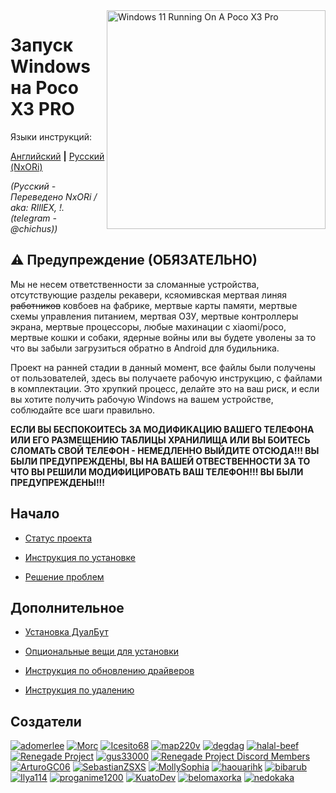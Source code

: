 <img align="right" src="https://github.com/woa-vayu/src_vayu_windows/blob/main/2Poco X3 Pro Windows.png" width="350" alt="Windows 11 Running On A Poco X3 Pro">


# Запуск Windows на Poco X3 PRO

Языки инструкций:

[Английский](README.md) **|** [Русский (NxORi)](README_ru.md)

*(Русский - Переведено NxORi / aka: RIllEX, !. (telegram - @chichus))*

## ⚠️ Предупреждение (ОБЯЗАТЕЛЬНО)

Мы не несем ответственности за сломанные устройства, отсутствующие разделы рекавери, ксяомивская мертвая линяя ~~работников~~ ковбоев на фабрике, мертвые карты памяти, мертвые схемы управления питанием, мертвая ОЗУ, мертвые контроллеры экрана, мертвые процессоры, любые махинации с xiaomi/poco, мертвые кошки и собаки, ядерные войны или вы будете уволены за то что вы забыли загрузиться обратно в Android для будильника.

Проект на ранней стадии в данный момент, все файлы были получены от пользователей, здесь вы получаете рабочую инструкцию, с файлами в комплектации. Это хрупкий процесс, делайте это на ваш риск, и если вы хотите получить рабочую Windows на вашем устройстве, соблюдайте все шаги правильно.

**ЕСЛИ ВЫ БЕСПОКОИТЕСЬ ЗА МОДИФИКАЦИЮ ВАШЕГО ТЕЛЕФОНА ИЛИ ЕГО РАЗМЕЩЕНИЮ ТАБЛИЦЫ ХРАНИЛИЩА ИЛИ ВЫ БОИТЕСЬ СЛОМАТЬ СВОЙ ТЕЛЕФОН - НЕМЕДЛЕННО ВЫЙДИТЕ ОТСЮДА!!! ВЫ БЫЛИ ПРЕДУПРЕЖДЕНЫ, ВЫ НА ВАШЕЙ ОТВЕСТВЕННОСТИ ЗА ТО ЧТО ВЫ РЕШИЛИ МОДИФИЦИРОВАТЬ ВАШ ТЕЛЕФОН!!! ВЫ БЫЛИ ПРЕДУПРЕЖДЕНЫ!!!**


## Начало

- [Статус проекта](guide/status-ru.md)

- [Инструкция по установке](guide/install-1-ru.md)

- [Решение проблем](guide/troubleshooting-ru.md)


## Дополнительное

- [Установка ДуалБут](guide/dualboot-ru.md)

- [Опциональные вещи для установки](guide/postinstall-ru.md)

- [Инструкция по обновлению драйверов](guide/update-ru.md)

- [Инструкция по удалению](guide/uninstall-ru.md)

## Создатели

[<img alt="adomerlee" src="https://images.weserv.nl/?url=https://avatars.githubusercontent.com/u/109386069?v=4&w=45&fit=cover&mask=circle&maxage=7d" />](https://github.com/adomerlee)
[<img alt="Morc" src="https://images.weserv.nl/?url=https://avatars.githubusercontent.com/u/13377926?v=4&w=45&fit=cover&mask=circle&maxage=7d" />](https://github.com/TheMorc)
[<img alt="Icesito68" src="https://images.weserv.nl/?url=https://avatars.githubusercontent.com/u/113939920?v=4&w=45&fit=cover&mask=circle&maxage=7d" />](https://github.com/Icesito68)
[<img alt="map220v" src="https://images.weserv.nl/?url=https://avatars.githubusercontent.com/u/14368485?v=4&w=45&fit=cover&mask=circle&maxage=7d" />](https://github.com/map220v)
[<img alt="degdag" src="https://images.weserv.nl/?url=https://avatars.githubusercontent.com/u/22778181?v=4&w=45&fit=cover&mask=circle&maxage=7d" />](https://github.com/degdag)
[<img alt="halal-beef" src="https://images.weserv.nl/?url=https://avatars.githubusercontent.com/u/78730004?v=4&w=45&fit=cover&mask=circle&maxage=7d" />](https://github.com/halal-beef)
[<img alt="Renegade Project" src="https://images.weserv.nl/?url=https://avatars.githubusercontent.com/u/63859504?s=200&v=4&w=45&fit=cover&mask=circle&maxage=7d" />](https://github.com/edk2-porting)
[<img alt="gus33000" src="https://images.weserv.nl/?url=https://avatars.githubusercontent.com/u/3755345?v=4&w=45&fit=cover&mask=circle&maxage=7d" />](https://github.com/gus33000)
[<img alt="Renegade Project Discord Members" src="https://images.weserv.nl/?url=https://cdn.discordapp.com/icons/736563593058713690/68f67bfddf4390b11effc99917b16338.webp?size=256&w=45&fit=cover&mask=circle&maxage=7d" />](https://discord.gg/XXBWfag)
[<img alt="ArturoGC06" src="https://images.weserv.nl/?url=https://avatars.githubusercontent.com/u/76574534?v=4&w=45&fit=cover&mask=circle&maxage=7d" />](https://github.com/ArtturoGC06)
[<img alt="SebastianZSXS" src="https://images.weserv.nl/?url=https://avatars.githubusercontent.com/u/111822607?v=4&w=45&fit=cover&mask=circle&maxage=7d" />](https://github.com/SebastianZSXS)
[<img alt="MollySophia" src="https://images.weserv.nl/?url=https://avatars.githubusercontent.com/u/20746884?v=4&w=45&fit=cover&mask=circle&maxage=7d" />](https://github.com/MollySophia)
[<img alt="haouarihk" src="https://images.weserv.nl/?url=https://avatars.githubusercontent.com/u/57036855?v=4&w=45&fit=cover&mask=circle&maxage=7d" />](https://github.com/haouarihk)
[<img alt="bibarub" src="https://images.weserv.nl/?url=https://avatars.githubusercontent.com/u/73599925?v=4&w=45&fit=cover&mask=circle&maxage=7d" />](https://github.com/bibarub)
[<img alt="Ilya114" src="https://images.weserv.nl/?url=https://avatars.githubusercontent.com/u/93242944?v=4&w=45&fit=cover&mask=circle&maxage=7d" />](https://github.com/Ilya114)
[<img alt="proganime1200" src="https://images.weserv.nl/?url=https://avatars.githubusercontent.com/u/32473502?v=4&w=45&fit=cover&mask=circle&maxage=7d" />](https://github.com/proganime1200)
[<img alt="KuatoDev" src="https://images.weserv.nl/?url=https://avatars.githubusercontent.com/u/17999613?v=4&w=45&fit=cover&mask=circle&maxage=7d" />](https://github.com/KuatoDev)
[<img alt="belomaxorka" src="https://images.weserv.nl/?url=https://avatars.githubusercontent.com/u/54049465?v=4&w=45&fit=cover&mask=circle&maxage=7d" />](https://github.com/belomaxorka)
[<img alt="nedokaka" src="https://images.weserv.nl/?url=https://avatars.githubusercontent.com/u/104865210?v=4&w=45&fit=cover&mask=circle&maxage=7d" />](https://github.com/nedokaka)


